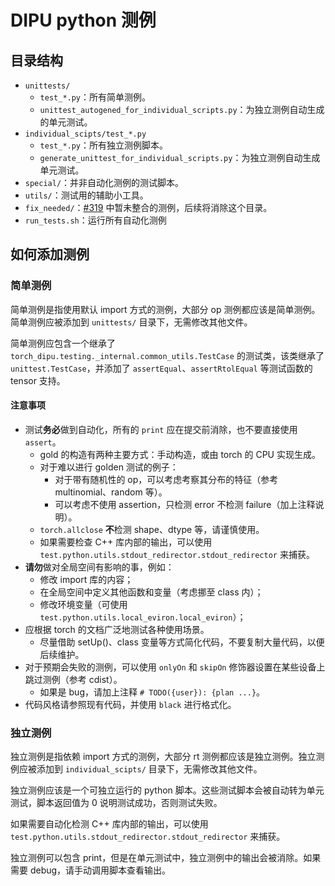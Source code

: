 # DIPU python 测例

## 目录结构

- `unittests/`
  - `test_*.py`：所有简单测例。
  - `unittest_autogened_for_individual_scripts.py`：为独立测例自动生成的单元测试。
- `individual_scipts/test_*.py`
  - `test_*.py`：所有独立测例脚本。
  - `generate_unittest_for_individual_scripts.py`：为独立测例自动生成单元测试。
- `special/`：并非自动化测例的测试脚本。
- `utils/`：测试用的辅助小工具。
- `fix_needed/`：[#319](https://github.com/DeepLink-org/DIPU/pull/319) 中暂未整合的测例，后续将消除这个目录。
- `run_tests.sh`：运行所有自动化测例

## 如何添加测例

### 简单测例

简单测例是指使用默认 import 方式的测例，大部分 op 测例都应该是简单测例。简单测例应被添加到 `unittests/` 目录下，无需修改其他文件。

简单测例应包含一个继承了 `torch_dipu.testing._internal.common_utils.TestCase` 的测试类，该类继承了 `unittest.TestCase`，并添加了 `assertEqual`、`assertRtolEqual` 等测试函数的 tensor 支持。

#### 注意事项

- 测试**务必**做到自动化，所有的 `print` 应在提交前消除，也不要直接使用 `assert`。
  - gold 的构造有两种主要方式：手动构造，或由 torch 的 CPU 实现生成。
  - 对于难以进行 golden 测试的例子：
    - 对于带有随机性的 op，可以考虑考察其分布的特征（参考 multinomial、random 等）。
    - 可以考虑不使用 assertion，只检测 error 不检测 failure（加上注释说明）。
  - `torch.allclose` **不**检测 shape、dtype 等，请谨慎使用。
  - 如果需要检查 C++ 库内部的输出，可以使用 `test.python.utils.stdout_redirector.stdout_redirector` 来捕获。
- **请勿**做对全局空间有影响的事，例如：
  - 修改 import 库的内容；
  - 在全局空间中定义其他函数和变量（考虑挪至 class 内）；
  - 修改环境变量（可使用 `test.python.utils.local_eviron.local_eviron`）；
- 应根据 torch 的文档广泛地测试各种使用场景。
  - 尽量借助 setUp()、class 变量等方式简化代码，不要复制大量代码，以便后续维护。
- 对于预期会失败的测例，可以使用 `onlyOn` 和 `skipOn` 修饰器设置在某些设备上跳过测例（参考 cdist）。
  - 如果是 bug，请加上注释 `# TODO({user}): {plan ...}`。
- 代码风格请参照现有代码，并使用 `black` 进行格式化。

### 独立测例

独立测例是指依赖 import 方式的测例，大部分 rt 测例都应该是独立测例。独立测例应被添加到 `individual_scipts/` 目录下，无需修改其他文件。

独立测例应该是一个可独立运行的 python 脚本。这些测试脚本会被自动转为单元测试，脚本返回值为 0 说明测试成功，否则测试失败。

如果需要自动化检测 C++ 库内部的输出，可以使用 `test.python.utils.stdout_redirector.stdout_redirector` 来捕获。

独立测例可以包含 print，但是在单元测试中，独立测例中的输出会被消除。如果需要 debug，请手动调用脚本查看输出。
